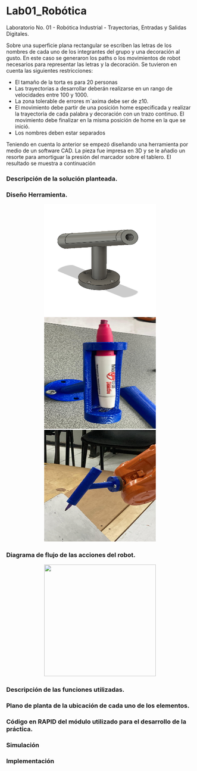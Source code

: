 # Lab01_Robótica
Laboratorio No. 01 - Robótica Industrial - Trayectorias, Entradas y Salidas Digitales.

Sobre una superficie plana rectangular se escriben las letras de los nombres de cada uno de los integrantes del grupo y una decoración al gusto. En este caso se generaron los paths o los movimientos de robot necesarios para representar las letras y la decoración. Se tuvieron en cuenta las siguientes restricciones:

* El tamaño de la torta es para 20 personas
* Las trayectorias a desarrollar deberán realizarse en un rango de velocidades entre 100 y 1000.
* La zona tolerable de errores m´axima debe ser de z10.
* El movimiento debe partir de una posición home especificada y realizar la trayectoria de cada palabra y decoración con un trazo continuo. El movimiento debe finalizar en la misma posición de home en la que se inició.
* Los nombres deben estar separados

Teniendo en cuenta lo anterior se empezó diseñando una herramienta por medio de un software CAD. La pieza fue impresa en 3D y se le añadio un resorte para amortiguar la presión del marcador sobre el tablero. El resultado se muestra a continuación

### Descripción de la solución planteada.

### Diseño Herramienta.

<p align="center">
  <a href="url1"><img src="https://github.com/YeiraRodriguez/Lab01_Robotica/blob/e36d3014bd812781157ec074338fe2b30055f480/Images/ModeladoCADHerramienta.png" height="300" width="300"></a>
  <a href="url2"><img src="https://github.com/YeiraRodriguez/Lab01_Robotica/blob/e36d3014bd812781157ec074338fe2b30055f480/Images/Herramienta.jpeg" height="300" width="300"></a>
  <a href="url3"><img src="https://github.com/YeiraRodriguez/Lab01_Robotica/blob/e36d3014bd812781157ec074338fe2b30055f480/Images/HerramientaEnRobot.jpeg" height="300" width="300"></a>
</p>

### Diagrama de flujo de las acciones del robot.

<p align="center">
  <a href="url1"><img src="https://github.com/YeiraRodriguez/Lab01_Robotica/blob/e36d3014bd812781157ec074338fe2b30055f480/Images/DiagramFlujo.jpg" height="300" width="300"></a>
</p>

### Descripción de las funciones utilizadas.

### Plano de planta de la ubicación de cada uno de los elementos.

### Código en RAPID del módulo utilizado para el desarrollo de la práctica.

### Simulación

### Implementación


